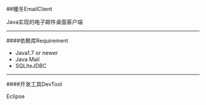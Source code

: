 ##暖冬EmailClient

Java实现的电子邮件桌面客户端

---

####依赖库Requirement

* Java1.7 or newer
* Java Mail
* SQLiteJDBC

---

####开发工具DevTool

Eclipse
